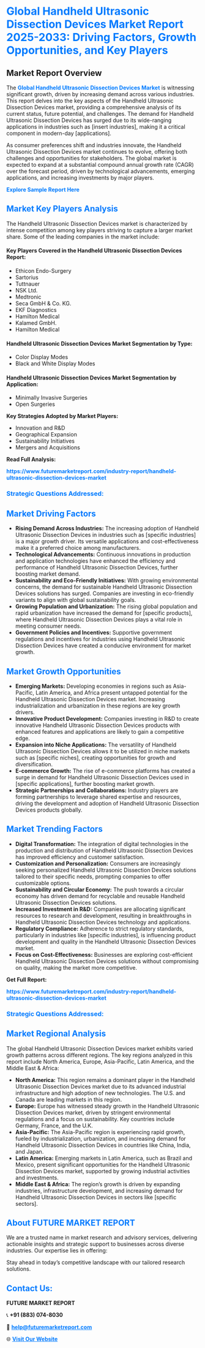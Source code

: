 <h1 style="color: #007BFF;">Global Handheld Ultrasonic Dissection Devices Market Report 2025-2033: Driving Factors, Growth Opportunities, and Key Players</h1>

<section id="overview">
<h2>Market Report Overview</h2>
<p>The <a href="https://www.futuremarketreport.com/industry-report/handheld-ultrasonic-dissection-devices-market" style="color: #007BFF; text-decoration: none;"><strong>Global Handheld Ultrasonic Dissection Devices Market</strong></a> is witnessing significant growth, driven by increasing demand across various industries. This report delves into the key aspects of the Handheld Ultrasonic Dissection Devices market, providing a comprehensive analysis of its current status, future potential, and challenges. The demand for Handheld Ultrasonic Dissection Devices has surged due to its wide-ranging applications in industries such as [insert industries], making it a critical component in modern-day [applications].</p>
<p>As consumer preferences shift and industries innovate, the Handheld Ultrasonic Dissection Devices market continues to evolve, offering both challenges and opportunities for stakeholders. The global market is expected to expand at a substantial compound annual growth rate (CAGR) over the forecast period, driven by technological advancements, emerging applications, and increasing investments by major players.</p>
</section>

<section id="overview">
<p><a href="https://www.futuremarketreport.com/request-sample/reportId=36142" style="color: #007BFF; text-decoration: none;"><strong>Explore Sample Report Here</strong></a></p>
</section>

<section id="key-players">
<h2 style="color: #007BFF;">Market Key Players Analysis</h2>
<p>The Handheld Ultrasonic Dissection Devices market is characterized by intense competition among key players striving to capture a larger market share. Some of the leading companies in the market include:</p>
<h4>Key Players Covered in the Handheld Ultrasonic Dissection Devices Report:</h4>
<ul><li>Ethicon Endo-Surgery</li><li>Sartorius</li><li>Tuttnauer</li><li>NSK Ltd.</li><li>Medtronic</li><li>Seca GmbH &amp; Co. KG.</li><li>EKF Diagnostics</li><li>Hamilton Medical</li><li>Kalamed GmbH.</li><li>Hamilton Medical</li></ul>
<h4>Handheld Ultrasonic Dissection Devices Market Segmentation by Type:</h4>
<ul><li>Color Display Modes</li><li>Black and White Display Modes</li></ul>

<h4>Handheld Ultrasonic Dissection Devices Market Segmentation by Application:</h4>
<ul><li>Minimally Invasive Surgeries</li><li>Open Surgeries</li></ul>
<p><strong>Key Strategies Adopted by Market Players:</strong></p>
<ul>
<li>Innovation and R&D</li>
<li>Geographical Expansion</li>
<li>Sustainability Initiatives</li>
<li>Mergers and Acquisitions</li>
</ul>
</section>

<section>
<p><strong>Read Full Analysis: </strong></p><a href="https://www.futuremarketreport.com/industry-report/handheld-ultrasonic-dissection-devices-market" style="color: #007BFF; text-decoration: none;"><strong>https://www.futuremarketreport.com/industry-report/handheld-ultrasonic-dissection-devices-market</strong></a>
<h3 style="color: #007BFF;">Strategic Questions Addressed:</h3>
</section>

<section id="driving-factors">
<h2 style="color: #007BFF;">Market Driving Factors</h2>
<ul>
<li><strong>Rising Demand Across Industries:</strong> The increasing adoption of Handheld Ultrasonic Dissection Devices in industries such as [specific industries] is a major growth driver. Its versatile applications and cost-effectiveness make it a preferred choice among manufacturers.</li>
<li><strong>Technological Advancements:</strong> Continuous innovations in production and application technologies have enhanced the efficiency and performance of Handheld Ultrasonic Dissection Devices, further boosting market demand.</li>
<li><strong>Sustainability and Eco-Friendly Initiatives:</strong> With growing environmental concerns, the demand for sustainable Handheld Ultrasonic Dissection Devices solutions has surged. Companies are investing in eco-friendly variants to align with global sustainability goals.</li>
<li><strong>Growing Population and Urbanization:</strong> The rising global population and rapid urbanization have increased the demand for [specific products], where Handheld Ultrasonic Dissection Devices plays a vital role in meeting consumer needs.</li>
<li><strong>Government Policies and Incentives:</strong> Supportive government regulations and incentives for industries using Handheld Ultrasonic Dissection Devices have created a conducive environment for market growth.</li>
</ul>
</section>

<section id="growth-opportunities">
<h2 style="color: #007BFF;">Market Growth Opportunities</h2>
<ul>
<li><strong>Emerging Markets:</strong> Developing economies in regions such as Asia-Pacific, Latin America, and Africa present untapped potential for the Handheld Ultrasonic Dissection Devices market. Increasing industrialization and urbanization in these regions are key growth drivers.</li>
<li><strong>Innovative Product Development:</strong> Companies investing in R&D to create innovative Handheld Ultrasonic Dissection Devices products with enhanced features and applications are likely to gain a competitive edge.</li>
<li><strong>Expansion into Niche Applications:</strong> The versatility of Handheld Ultrasonic Dissection Devices allows it to be utilized in niche markets such as [specific niches], creating opportunities for growth and diversification.</li>
<li><strong>E-commerce Growth:</strong> The rise of e-commerce platforms has created a surge in demand for Handheld Ultrasonic Dissection Devices used in [specific applications], further boosting market growth.</li>
<li><strong>Strategic Partnerships and Collaborations:</strong> Industry players are forming partnerships to leverage shared expertise and resources, driving the development and adoption of Handheld Ultrasonic Dissection Devices products globally.</li>
</ul>
</section>

<section id="trending-factors">
<h2 style="color: #007BFF;">Market Trending Factors</h2>
<ul>
<li><strong>Digital Transformation:</strong> The integration of digital technologies in the production and distribution of Handheld Ultrasonic Dissection Devices has improved efficiency and customer satisfaction.</li>
<li><strong>Customization and Personalization:</strong> Consumers are increasingly seeking personalized Handheld Ultrasonic Dissection Devices solutions tailored to their specific needs, prompting companies to offer customizable options.</li>
<li><strong>Sustainability and Circular Economy:</strong> The push towards a circular economy has driven demand for recyclable and reusable Handheld Ultrasonic Dissection Devices solutions.</li>
<li><strong>Increased Investment in R&D:</strong> Companies are allocating significant resources to research and development, resulting in breakthroughs in Handheld Ultrasonic Dissection Devices technology and applications.</li>
<li><strong>Regulatory Compliance:</strong> Adherence to strict regulatory standards, particularly in industries like [specific industries], is influencing product development and quality in the Handheld Ultrasonic Dissection Devices market.</li>
<li><strong>Focus on Cost-Effectiveness:</strong> Businesses are exploring cost-efficient Handheld Ultrasonic Dissection Devices solutions without compromising on quality, making the market more competitive.</li>
</ul>
</section>

<section>
<p><strong>Get Full Report: </strong></p><a href="https://www.futuremarketreport.com/industry-report/handheld-ultrasonic-dissection-devices-market" style="color: #007BFF; text-decoration: none;"><strong>https://www.futuremarketreport.com/industry-report/handheld-ultrasonic-dissection-devices-market</strong></a>
<h3 style="color: #007BFF;">Strategic Questions Addressed:</h3>
</section>


<section id="regional-analysis">
<h2 style="color: #007BFF;">Market Regional Analysis</h2>
<p>The global Handheld Ultrasonic Dissection Devices market exhibits varied growth patterns across different regions. The key regions analyzed in this report include North America, Europe, Asia-Pacific, Latin America, and the Middle East & Africa:</p>
<ul>
<li><strong>North America:</strong> This region remains a dominant player in the Handheld Ultrasonic Dissection Devices market due to its advanced industrial infrastructure and high adoption of new technologies. The U.S. and Canada are leading markets in this region.</li>
<li><strong>Europe:</strong> Europe has witnessed steady growth in the Handheld Ultrasonic Dissection Devices market, driven by stringent environmental regulations and a focus on sustainability. Key countries include Germany, France, and the U.K.</li>
<li><strong>Asia-Pacific:</strong> The Asia-Pacific region is experiencing rapid growth, fueled by industrialization, urbanization, and increasing demand for Handheld Ultrasonic Dissection Devices in countries like China, India, and Japan.</li>
<li><strong>Latin America:</strong> Emerging markets in Latin America, such as Brazil and Mexico, present significant opportunities for the Handheld Ultrasonic Dissection Devices market, supported by growing industrial activities and investments.</li>
<li><strong>Middle East & Africa:</strong> The region’s growth is driven by expanding industries, infrastructure development, and increasing demand for Handheld Ultrasonic Dissection Devices in sectors like [specific sectors].</li>
</ul>
</section>

<footer>
<h2 style="color: #007BFF;">About FUTURE MARKET REPORT</h2>
<p>We are a trusted name in market research and advisory services, delivering actionable insights and strategic support to businesses across diverse industries. Our expertise lies in offering:</p>

<p>Stay ahead in today’s competitive landscape with our tailored research solutions.</p>

<h2 style="color: #007BFF;">Contact Us:</h2>
<p><strong>FUTURE MARKET REPORT</strong></p>
<p>📞 <strong>+91 (883) 074-8030</strong></p>
<p>📧 <strong><a href="mailto:help@futuremarketreport.com" style="color: #007BFF;">help@futuremarketreport.com</a></strong></p>
<p>🌐 <strong><a href="https://www.futuremarketreport.com/" style="color: #007BFF;">Visit Our Website</a></strong></p>
</footer>
